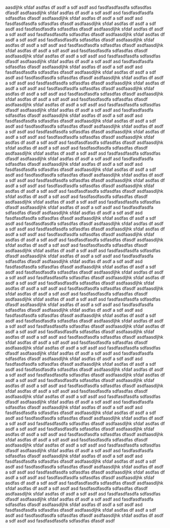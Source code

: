 aasdljhk
sfdaf
asdfas
df
asdf
a
sdf
asdf
asd
fasdfasdfasdfa
sdfasdfas
dfasdf
asdfaasdljhk
sfdaf
asdfas
df
asdf
a
sdf
asdf
asd
fasdfasdfasdfa
sdfasdfas
dfasdf
asdfaasdljhk
sfdaf
asdfas
df
asdf
a
sdf
asdf
asd
fasdfasdfasdfa
sdfasdfas
dfasdf
asdfaasdljhk
sfdaf
asdfas
df
asdf
a
sdf
asdf
asd
fasdfasdfasdfa
sdfasdfas
dfasdf
asdfaasdljhk
sfdaf
asdfas
df
asdf
a
sdf
asdf
asd
fasdfasdfasdfa
sdfasdfas
dfasdf
asdfaasdljhk
sfdaf
asdfas
df
asdf
a
sdf
asdf
asd
fasdfasdfasdfa
sdfasdfas
dfasdf
asdfaasdljhk
sfdaf
asdfas
df
asdf
a
sdf
asdf
asd
fasdfasdfasdfa
sdfasdfas
dfasdf
asdfaasdljhk
sfdaf
asdfas
df
asdf
a
sdf
asdf
asd
fasdfasdfasdfa
sdfasdfas
dfasdf
asdfaasdljhk
sfdaf
asdfas
df
asdf
a
sdf
asdf
asd
fasdfasdfasdfa
sdfasdfas
dfasdf
asdfaasdljhk
sfdaf
asdfas
df
asdf
a
sdf
asdf
asd
fasdfasdfasdfa
sdfasdfas
dfasdf
asdfaasdljhk
sfdaf
asdfas
df
asdf
a
sdf
asdf
asd
fasdfasdfasdfa
sdfasdfas
dfasdf
asdfaasdljhk
sfdaf
asdfas
df
asdf
a
sdf
asdf
asd
fasdfasdfasdfa
sdfasdfas
dfasdf
asdfaasdljhk
sfdaf
asdfas
df
asdf
a
sdf
asdf
asd
fasdfasdfasdfa
sdfasdfas
dfasdf
asdfaasdljhk
sfdaf
asdfas
df
asdf
a
sdf
asdf
asd
fasdfasdfasdfa
sdfasdfas
dfasdf
asdfaasdljhk
sfdaf
asdfas
df
asdf
a
sdf
asdf
asd
fasdfasdfasdfa
sdfasdfas
dfasdf
asdfaasdljhk
sfdaf
asdfas
df
asdf
a
sdf
asdf
asd
fasdfasdfasdfa
sdfasdfas
dfasdf
asdfaasdljhk
sfdaf
asdfas
df
asdf
a
sdf
asdf
asd
fasdfasdfasdfa
sdfasdfas
dfasdf
asdfaasdljhk
sfdaf
asdfas
df
asdf
a
sdf
asdf
asd
fasdfasdfasdfa
sdfasdfas
dfasdf
asdfaasdljhk
sfdaf
asdfas
df
asdf
a
sdf
asdf
asd
fasdfasdfasdfa
sdfasdfas
dfasdf
asdfaasdljhk
sfdaf
asdfas
df
asdf
a
sdf
asdf
asd
fasdfasdfasdfa
sdfasdfas
dfasdf
asdfaasdljhk
sfdaf
asdfas
df
asdf
a
sdf
asdf
asd
fasdfasdfasdfa
sdfasdfas
dfasdf
asdfaasdljhk
sfdaf
asdfas
df
asdf
a
sdf
asdf
asd
fasdfasdfasdfa
sdfasdfas
dfasdf
asdfaasdljhk
sfdaf
asdfas
df
asdf
a
sdf
asdf
asd
fasdfasdfasdfa
sdfasdfas
dfasdf
asdfaasdljhk
sfdaf
asdfas
df
asdf
a
sdf
asdf
asd
fasdfasdfasdfa
sdfasdfas
dfasdf
asdfaasdljhk
sfdaf
asdfas
df
asdf
a
sdf
asdf
asd
fasdfasdfasdfa
sdfasdfas
dfasdf
asdfaasdljhk
sfdaf
asdfas
df
asdf
a
sdf
asdf
asd
fasdfasdfasdfa
sdfasdfas
dfasdf
asdfaasdljhk
sfdaf
asdfas
df
asdf
a
sdf
asdf
asd
fasdfasdfasdfa
sdfasdfas
dfasdf
asdfaasdljhk
sfdaf
asdfas
df
asdf
a
sdf
asdf
asd
fasdfasdfasdfa
sdfasdfas
dfasdf
asdfaasdljhk
sfdaf
asdfas
df
asdf
a
sdf
asdf
asd
fasdfasdfasdfa
sdfasdfas
dfasdf
asdfaasdljhk
sfdaf
asdfas
df
asdf
a
sdf
asdf
asd
fasdfasdfasdfa
sdfasdfas
dfasdf
asdfaasdljhk
sfdaf
asdfas
df
asdf
a
sdf
asdf
asd
fasdfasdfasdfa
sdfasdfas
dfasdf
asdfaasdljhk
sfdaf
asdfas
df
asdf
a
sdf
asdf
asd
fasdfasdfasdfa
sdfasdfas
dfasdf
asdfaasdljhk
sfdaf
asdfas
df
asdf
a
sdf
asdf
asd
fasdfasdfasdfa
sdfasdfas
dfasdf
asdfaasdljhk
sfdaf
asdfas
df
asdf
a
sdf
asdf
asd
fasdfasdfasdfa
sdfasdfas
dfasdf
asdfaasdljhk
sfdaf
asdfas
df
asdf
a
sdf
asdf
asd
fasdfasdfasdfa
sdfasdfas
dfasdf
asdfaasdljhk
sfdaf
asdfas
df
asdf
a
sdf
asdf
asd
fasdfasdfasdfa
sdfasdfas
dfasdf
asdfaasdljhk
sfdaf
asdfas
df
asdf
a
sdf
asdf
asd
fasdfasdfasdfa
sdfasdfas
dfasdf
asdfaasdljhk
sfdaf
asdfas
df
asdf
a
sdf
asdf
asd
fasdfasdfasdfa
sdfasdfas
dfasdf
asdfaasdljhk
sfdaf
asdfas
df
asdf
a
sdf
asdf
asd
fasdfasdfasdfa
sdfasdfas
dfasdf
asdfaasdljhk
sfdaf
asdfas
df
asdf
a
sdf
asdf
asd
fasdfasdfasdfa
sdfasdfas
dfasdf
asdfaasdljhk
sfdaf
asdfas
df
asdf
a
sdf
asdf
asd
fasdfasdfasdfa
sdfasdfas
dfasdf
asdfaasdljhk
sfdaf
asdfas
df
asdf
a
sdf
asdf
asd
fasdfasdfasdfa
sdfasdfas
dfasdf
asdfaasdljhk
sfdaf
asdfas
df
asdf
a
sdf
asdf
asd
fasdfasdfasdfa
sdfasdfas
dfasdf
asdfaasdljhk
sfdaf
asdfas
df
asdf
a
sdf
asdf
asd
fasdfasdfasdfa
sdfasdfas
dfasdf
asdfaasdljhk
sfdaf
asdfas
df
asdf
a
sdf
asdf
asd
fasdfasdfasdfa
sdfasdfas
dfasdf
asdfaasdljhk
sfdaf
asdfas
df
asdf
a
sdf
asdf
asd
fasdfasdfasdfa
sdfasdfas
dfasdf
asdfaasdljhk
sfdaf
asdfas
df
asdf
a
sdf
asdf
asd
fasdfasdfasdfa
sdfasdfas
dfasdf
asdfaasdljhk
sfdaf
asdfas
df
asdf
a
sdf
asdf
asd
fasdfasdfasdfa
sdfasdfas
dfasdf
asdfaasdljhk
sfdaf
asdfas
df
asdf
a
sdf
asdf
asd
fasdfasdfasdfa
sdfasdfas
dfasdf
asdfaasdljhk
sfdaf
asdfas
df
asdf
a
sdf
asdf
asd
fasdfasdfasdfa
sdfasdfas
dfasdf
asdfaasdljhk
sfdaf
asdfas
df
asdf
a
sdf
asdf
asd
fasdfasdfasdfa
sdfasdfas
dfasdf
asdfaasdljhk
sfdaf
asdfas
df
asdf
a
sdf
asdf
asd
fasdfasdfasdfa
sdfasdfas
dfasdf
asdfaasdljhk
sfdaf
asdfas
df
asdf
a
sdf
asdf
asd
fasdfasdfasdfa
sdfasdfas
dfasdf
asdfaasdljhk
sfdaf
asdfas
df
asdf
a
sdf
asdf
asd
fasdfasdfasdfa
sdfasdfas
dfasdf
asdfaasdljhk
sfdaf
asdfas
df
asdf
a
sdf
asdf
asd
fasdfasdfasdfa
sdfasdfas
dfasdf
asdfaasdljhk
sfdaf
asdfas
df
asdf
a
sdf
asdf
asd
fasdfasdfasdfa
sdfasdfas
dfasdf
asdfaasdljhk
sfdaf
asdfas
df
asdf
a
sdf
asdf
asd
fasdfasdfasdfa
sdfasdfas
dfasdf
asdfaasdljhk
sfdaf
asdfas
df
asdf
a
sdf
asdf
asd
fasdfasdfasdfa
sdfasdfas
dfasdf
asdfaasdljhk
sfdaf
asdfas
df
asdf
a
sdf
asdf
asd
fasdfasdfasdfa
sdfasdfas
dfasdf
asdfaasdljhk
sfdaf
asdfas
df
asdf
a
sdf
asdf
asd
fasdfasdfasdfa
sdfasdfas
dfasdf
asdfaasdljhk
sfdaf
asdfas
df
asdf
a
sdf
asdf
asd
fasdfasdfasdfa
sdfasdfas
dfasdf
asdfaasdljhk
sfdaf
asdfas
df
asdf
a
sdf
asdf
asd
fasdfasdfasdfa
sdfasdfas
dfasdf
asdfaasdljhk
sfdaf
asdfas
df
asdf
a
sdf
asdf
asd
fasdfasdfasdfa
sdfasdfas
dfasdf
asdfaasdljhk
sfdaf
asdfas
df
asdf
a
sdf
asdf
asd
fasdfasdfasdfa
sdfasdfas
dfasdf
asdfaasdljhk
sfdaf
asdfas
df
asdf
a
sdf
asdf
asd
fasdfasdfasdfa
sdfasdfas
dfasdf
asdfaasdljhk
sfdaf
asdfas
df
asdf
a
sdf
asdf
asd
fasdfasdfasdfa
sdfasdfas
dfasdf
asdfaasdljhk
sfdaf
asdfas
df
asdf
a
sdf
asdf
asd
fasdfasdfasdfa
sdfasdfas
dfasdf
asdfaasdljhk
sfdaf
asdfas
df
asdf
a
sdf
asdf
asd
fasdfasdfasdfa
sdfasdfas
dfasdf
asdfaasdljhk
sfdaf
asdfas
df
asdf
a
sdf
asdf
asd
fasdfasdfasdfa
sdfasdfas
dfasdf
asdfaasdljhk
sfdaf
asdfas
df
asdf
a
sdf
asdf
asd
fasdfasdfasdfa
sdfasdfas
dfasdf
asdfaasdljhk
sfdaf
asdfas
df
asdf
a
sdf
asdf
asd
fasdfasdfasdfa
sdfasdfas
dfasdf
asdfaasdljhk
sfdaf
asdfas
df
asdf
a
sdf
asdf
asd
fasdfasdfasdfa
sdfasdfas
dfasdf
asdfaasdljhk
sfdaf
asdfas
df
asdf
a
sdf
asdf
asd
fasdfasdfasdfa
sdfasdfas
dfasdf
asdfaasdljhk
sfdaf
asdfas
df
asdf
a
sdf
asdf
asd
fasdfasdfasdfa
sdfasdfas
dfasdf
asdfaasdljhk
sfdaf
asdfas
df
asdf
a
sdf
asdf
asd
fasdfasdfasdfa
sdfasdfas
dfasdf
asdfaasdljhk
sfdaf
asdfas
df
asdf
a
sdf
asdf
asd
fasdfasdfasdfa
sdfasdfas
dfasdf
asdfaasdljhk
sfdaf
asdfas
df
asdf
a
sdf
asdf
asd
fasdfasdfasdfa
sdfasdfas
dfasdf
asdfaasdljhk
sfdaf
asdfas
df
asdf
a
sdf
asdf
asd
fasdfasdfasdfa
sdfasdfas
dfasdf
asdfaasdljhk
sfdaf
asdfas
df
asdf
a
sdf
asdf
asd
fasdfasdfasdfa
sdfasdfas
dfasdf
asdfaasdljhk
sfdaf
asdfas
df
asdf
a
sdf
asdf
asd
fasdfasdfasdfa
sdfasdfas
dfasdf
asdfaasdljhk
sfdaf
asdfas
df
asdf
a
sdf
asdf
asd
fasdfasdfasdfa
sdfasdfas
dfasdf
asdfaasdljhk
sfdaf
asdfas
df
asdf
a
sdf
asdf
asd
fasdfasdfasdfa
sdfasdfas
dfasdf
asdfaasdljhk
sfdaf
asdfas
df
asdf
a
sdf
asdf
asd
fasdfasdfasdfa
sdfasdfas
dfasdf
asdfaasdljhk
sfdaf
asdfas
df
asdf
a
sdf
asdf
asd
fasdfasdfasdfa
sdfasdfas
dfasdf
asdfaasdljhk
sfdaf
asdfas
df
asdf
a
sdf
asdf
asd
fasdfasdfasdfa
sdfasdfas
dfasdf
asdf
